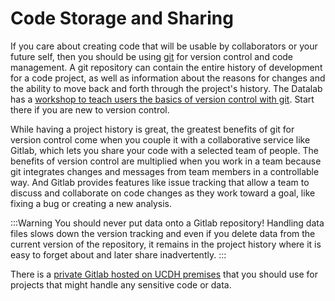 # Code Storage and Sharing
If you care about creating code that will be usable by collaborators or your future self, then you should be using [git](https://git-scm.org) for version control and code management. A git repository can contain the entire history of development for a code project, as well as information about the reasons for changes and the ability to move back and forth through the project's history. The Datalab has a [workshop to teach users the basics of version control with git](https://ucdavisdatalab.github.io/workshop_reproducible_research/chapters/version-control/01_version-control-systems.html). Start there if you are new to version control.

While having a project history is great, the greatest benefits of git for version control come when you couple it with a collaborative service like Gitlab, which lets you share your code with a selected team of people. The benefits of version control are multiplied when you work in a team because git integrates changes and messages from team members in a controllable way. And Gitlab provides features like issue tracking that allow a team to discuss and collaborate on code changes as they work toward a goal, like fixing a bug or creating a new analysis.

:::Warning
You should never put data onto a Gitlab repository! Handling data files slows down the version tracking and even if you delete data from the current version of the repository, it remains in the project history where it is easy to forget about and later share inadvertently.
:::

There is a [private Gitlab hosted on UCDH premises](https://gitlab.ri.ucdavis.edu) that you should use for projects that might handle any sensitive code or data.